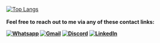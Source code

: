 [![Top Langs](https://github-readme-stats-saxk-e8toxi4i5-misaelcs.vercel.app/api/top-langs/?username=Misaelcs&layout=compact&theme=dark)](https://github.com/Misaelcs)
</br></br>
<strong>Feel free to reach out to me via any of these contact links: <strong>
</br>

[![Whatsapp](https://img.shields.io/badge/WhatsApp-25D366?style=for-the-badge&logo=whatsapp&logoColor=white)](https://wa.me/+5555991819840)
[![Gmail](https://img.shields.io/badge/Gmail-D14836?style=for-the-badge&logo=gmail&logoColor=white)](mailto:misael.dev@hotmail.com)
[![Discord](https://img.shields.io/badge/Discord-7289DA?style=for-the-badge&logo=discord&logoColor=white)](https://discordapp.com/users/988509001761312858)
[![LinkedIn](https://img.shields.io/badge/LinkedIn-0077B5?style=for-the-badge&logo=linkedin&logoColor=white)](https://www.linkedin.com/in/misael-sauceda/)
